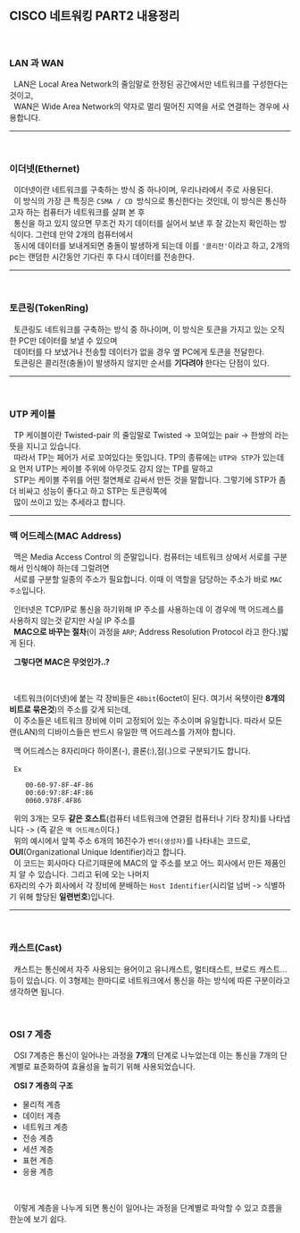 ## **CISCO 네트워킹 PART2 내용정리**

<br>

### **LAN 과 WAN**
&nbsp; LAN은 Local Area Network의 줄임말로 한정된 공간에서만 네트워크를 구성한다는 것이고,<br>
&nbsp; WAN은 Wide Area Network의 약자로 멀리 떨어진 지역을 서로 연결하는 경우에 사용합니다.<br>

---
<br>

### **이더넷(Ethernet)**
&nbsp; 이더넷이란 네트워크를 구축하는 방식 중 하나이며, 우리나라에서 
주로 사용된다.<br>
&nbsp; 이 방식의 가장 큰 특징은 ``CSMA / CD ``방식으로 통신한다는 것인데, 이 방식은 통신하고자 하는 컴퓨터가 네트워크를 살펴 본 후<br>
&nbsp; 통신을 하고 있지 않으면 무조건 자기 데이터를 실어서 보낸 후 
잘 갔는지 확인하는 방식이다. 그런데 만약 2개의 컴퓨터에서<br>
&nbsp; 동시에 데이터를 보내게되면 충돌이 발생하게 되는데 이를 ``'콜리전'``이라고 하고, 2개의 pc는 랜덤한 시간동안 기다린 후 다시 데이터를 전송한다.

---

<br>

### **토큰링(TokenRing)**
&nbsp; 토큰링도 네트워크를 구축하는 방식 중 하나이며, 이 방식은 토큰을 가지고 있는 오직 한 PC만 데이터를 보낼 수 있으며<br>
&nbsp; 데이터를 다 보냈거나 전송할 데이터가 없을 경우 옆 PC에게 토큰을 전달한다.<br>
&nbsp; 토큰링은 콜리전(충돌)이 발생하지 않지만 순서를 **기다려야** 한다는 단점이 있다.

---

<br>

### **UTP 케이블**
&nbsp; TP 케이블이란 Twisted-pair 의 줄임말로 Twisted -> 꼬여있는
pair -> 한쌍의 라는 뜻을 지니고 있습니다.<br>
&nbsp; 따라서 TP는 페어가 서로 꼬여있다는 뜻입니다. TP의 종류에는 ``UTP와 STP``가 있는데요 먼저 UTP는 케이블 주위에 아무것도 감지 않는
TP를 말하고 <br>
&nbsp; STP는 케이블 주위를 어떤 절연체로 감싸서 만든 것을 말합니다. 그렇기에 STP가 좀 더 비싸고 성능이 좋다고 하고 STP는 토큰링쪽에<br>
&nbsp; 많이 쓰이고 있는 추세라고 합니다.
 
---

### **맥 어드레스(MAC Address)**
&nbsp; 맥은 Media Access Control 의 준말입니다. 컴퓨터는 네트워크 상에서 서로를 구분해서 인식해야 하는데 그럴려면<br>
&nbsp; 서로를 구분할 일종의 주소가 필요합니다. 이때 이 역할을 담당하는 주소가 바로 ``MAC 주소``입니다.<br>

&nbsp; 인터넷은 TCP/IP로 통신을 하기위해 IP 주소를 사용하는데 이 경우에 맥 어드레스를 사용하지 않는것 같지만 사실 IP 주소를<br> &nbsp; **MAC으로 바꾸는 절차**(이 과정을 ``ARP``; Address Resolution Protocol 라고 한다.)밟게 된다.<br>

&nbsp; **그렇다면 MAC은 무엇인가..?**

<br>

&nbsp; 네트워크(이더넷)에 붙는 각 장비들은 ``48bit``(6octet이 된다. 여기서 옥텟이란 **8개의 비트로 묶은것**)의 주소를 갖게 되는데,<br>
&nbsp; 이 주소들은 네트워크 장비에 이미 고정되어 있는 주소이며 유일합니다. 따라서 모든 랜(LAN)의 디바이스들은 반드시 유일한 맥 어드레스를 가져야 합니다.<br>

&nbsp; 맥 어드레스는 8자리마다 하이폰(-), 콜론(:),점(.)으로 구분되기도 합니다.<br>

&nbsp; ``Ex``
```
    00-60-97-8F-4F-86
    00:60:97:8F:4F:86
    0060.978F.4F86
```

&nbsp; 위의 3개는 모두 **같은 호스트**(컴퓨터 네트워크에 연결된 컴퓨터나 기타 장치)를 나타냅니다 -> (즉 같은 ``맥 어드레스``이다.)<br>
&nbsp; 위의 예시에서 앞쪽 주소 6개의 16진수가 ``벤더(생성자)``를 나타내는 코드로, **OUI**(Organizational Unique Identifier)라고 합니다.<br>
&nbsp; 이 코드는 회사마다 다르기때문에 MAC의 앞 주소를 보고 어느 회사에서 만든 제품인지 알 수 있습니다. 그리고 뒤에 오는 나머지<br>
6자리의 수가 회사에서 각 장비에 분배하는 ``Host Identifier``(시리얼 넘버 -> 식별하기 위해 할당된 **일련번호**)입니다.

---

<br>

### **캐스트(Cast)**
&nbsp; 캐스트는 통신에서 자주 사용되는 용어이고 유니캐스트, 멀티태스트, 브로드 캐스트...등이 있습니다. 이 3형제는 한마디로
네트워크에서 통신을 하는 방식에 따른 구분이라고 생각하면 됩니다.


<br>

### **OSI 7 계층**

&nbsp; OSI 7계층은 통신이 일어나는 과정을 **7개**의 단계로 나누었는데 이는 통신을 7개의 단계별로 표준화하여 효율성을 높히기 위해 사용되었습니다.<br>

&nbsp; **OSI 7 계층의 구조**
- 물리적 계층
- 데이터 계층
- 네트워크 계층
- 전송 계층
- 세션 계층
- 표현 계층
- 응용 계층

<br>

&nbsp; 이렇게 계층을 나누게 되면 통신이 일어나는 과정을 단계별로 파악할 수 있고 흐름을 한눈에 보기 쉽다.


















